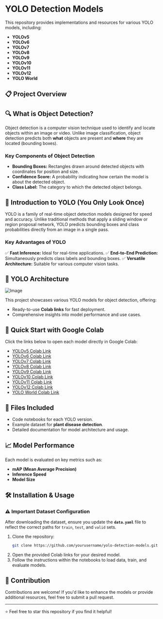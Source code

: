 # YOLO Detection Models

This repository provides implementations and resources for various YOLO models, including:

- **YOLOv5**
- **YOLOv6**
- **YOLOv7**
- **YOLOv8**
- **YOLOv9**
- **YOLOv10**
- **YOLOv11**
- **YOLOv12**
- **YOLO World**

## 📋 Project Overview

## 🔍 What is Object Detection?
Object detection is a computer vision technique used to identify and locate objects within an image or video. Unlike image classification, object detection predicts both **what** objects are present and **where** they are located (bounding boxes).

### Key Components of Object Detection
- **Bounding Boxes:** Rectangles drawn around detected objects with coordinates for position and size.
- **Confidence Score:** A probability indicating how certain the model is about the detected object.
- **Class Label:** The category to which the detected object belongs.

## 🧠 Introduction to YOLO (You Only Look Once)
YOLO is a family of real-time object detection models designed for speed and accuracy. Unlike traditional methods that apply a sliding window or region proposal network, YOLO predicts bounding boxes and class probabilities directly from an image in a single pass.

### Key Advantages of YOLO
✅ **Fast Inference:** Ideal for real-time applications.
✅ **End-to-End Prediction:** Simultaneously predicts class labels and bounding boxes.
✅ **Versatile Architecture:** Suitable for various computer vision tasks.

## 📐 YOLO Architecture

![Image](https://github.com/user-attachments/assets/2aa2ee22-e540-43c1-bbb4-8f4eb6c39952)

This project showcases various YOLO models for object detection, offering:

- Ready-to-use **Colab links** for fast deployment.
- Comprehensive insights into model performance and use cases.

## 🚀 Quick Start with Google Colab

Click the links below to open each model directly in Google Colab:

- [YOLOv5 Colab Link](#)
- [YOLOv6 Colab Link](https://colab.research.google.com/drive/1StMfWZc5ySo-dEMWzsNT8mEfK-lB_jKh?usp=sharing)
- [YOLOv7 Colab Link](#)
- [YOLOv8 Colab Link](#)
- [YOLOv9 Colab Link](https://colab.research.google.com/drive/1OsLJUjr6LSLyWLRTF7_deTQ7oiEf1-Xr?usp=sharing)
- [YOLOv10 Colab Link](https://colab.research.google.com/drive/18R1jOQwOyIo4xzD7yQqwZARLXFMutvnV?usp=sharing)
- [YOLOv11 Colab Link](https://colab.research.google.com/drive/1xabC6WjQBUzvFOm9owdEeKqNyomeETNB?usp=sharing)
- [YOLOv12 Colab Link](#)
- [YOLO World Colab Link](https://colab.research.google.com/drive/1pM7gOI1_0Bn4dRqIZi8uVogRC3vtliDc?usp=sharing)

## 📂 Files Included

- Code notebooks for each YOLO version.
- Example dataset for **plant disease detection**.
- Detailed documentation for model architecture and usage.

## 📈 Model Performance

Each model is evaluated on key metrics such as:

- **mAP (Mean Average Precision)**
- **Inference Speed**
- **Model Size**

## 🛠️ Installation & Usage

### ⚠️ Important Dataset Configuration
After downloading the dataset, ensure you update the **`data.yaml`** file to reflect the correct paths for `train`, `test`, and `valid` sets.

1. Clone the repository:
   ```bash
   git clone https://github.com/yourusername/yolo-detection-models.git
   ```
2. Open the provided Colab links for your desired model.
3. Follow the instructions within the notebooks to load data, train, and evaluate models.



## 🤝 Contribution

Contributions are welcome! If you'd like to enhance the models or provide additional resources, feel free to submit a pull request.

---

⭐️ Feel free to star this repository if you find it helpful!

